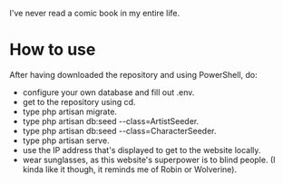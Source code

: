 I've never read a comic book in my entire life.

# How to use

After having downloaded the repository and using PowerShell, do:
- configure your own database and fill out .env.
- get to the repository using cd.
- type php artisan migrate.
- type php artisan db:seed --class=ArtistSeeder.
- type php artisan db:seed --class=CharacterSeeder.
- type php artisan serve.
- use the IP address that's displayed to get to the website locally.
- wear sunglasses, as this website's superpower is to blind people. (I kinda like it though, it reminds me of Robin or Wolverine).
